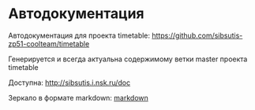 # Автодокументация

Автодокументация для проекта timetable: https://github.com/sibsutis-zp51-coolteam/timetable

Генерируется и всегда актуальна содержимому ветки master проекта timetable

Доступна: http://sibsutis.i.nsk.ru/doc

Зеркало в формате markdown: [markdown](markdown/ApiIndex.md)

